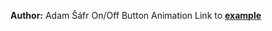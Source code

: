 **Author:** Adam Šáfr
On/Off Button Animation
Link to **[example](https://github.com/pslib-cz/2021l4web-svg-animation-Adam-Safr)**